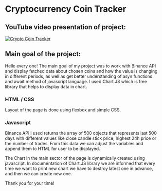 # Cryptocurrency Coin Tracker

## YouTube video presentation of project: 


[![Crypto Coin Tracker](https://img.youtube.com/vi/rsiTFfuzQoQ/0.jpg)](https://youtu.be/rsiTFfuzQoQ)


## Main goal of the project:

Hello every one! The main goal of my project was to work with Binance API and display fetched data about chosen coins and how the value is changing in different periods, as well as get better understanding of asyn functions and await method of javascript language. I used Chart.JS which is free library that helps to display data in chart.



### HTML / CSS

Layout of the page is done using flexbox and simple CSS.


### Javascript

Binance API I used returns the array of 500 objects that represents last 500 days with different values like close candle stick price, highest 24h price or the number of trades. From this data we can adjust the variables and append them to HTML for user to be displayed.

The Chart in the main sector of the page is dynamically created using javascript. In documentation of Chart.JS library we are informed that every time we want to print new chart we have to destroy latest one in advance, and then we can create new one. 


Thank you for your time! 